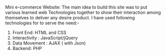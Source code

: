 Mini e-commerce Website: The main idea to build this site was to put various learned web Technologies together to show their interaction among themselves to deliver any desire product. I have used following technologies for to serve the need:-
1.	Front End: HTML and  CSS
2.	Interactivity : JavaScript/jQuery
3.	Data Movement : AJAX ( with Json)
4.	Backend: PHP
